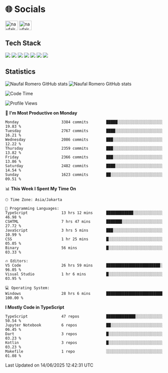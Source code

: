 <h1 align="">🌐 Socials</h1>
<p align="left">
<a href="https://linkedin.com/in/naufal-romero-putra-pratama-9ab816177/" target="blank"><img align="center" src="https://raw.githubusercontent.com/rahuldkjain/github-profile-readme-generator/master/src/images/icons/Social/linked-in-alt.svg" alt="naufalromero" height="30" width="40" /></a>
<a href="https://instagram.com/naufalromero" target="blank"><img align="center" src="https://raw.githubusercontent.com/rahuldkjain/github-profile-readme-generator/master/src/images/icons/Social/instagram.svg" alt="naufalromero" height="30" width="40" /></a>
</p>


<h2 align="">Tech Stack</h2>
<div align="">
  <img src="https://img.shields.io/badge/next.js-000000?style=for-the-badge&logo=nextdotjs&logoColor=white"/>
 <img src="https://img.shields.io/badge/typescript-%23007ACC.svg?style=for-the-badge&logo=typescript&logoColor=white"/>
 <img src="https://img.shields.io/badge/react-%2320232a.svg?style=for-the-badge&logo=react&logoColor=%2361DAFB"/>
 <img src="https://img.shields.io/badge/tailwindcss-%2338B2AC.svg?style=for-the-badge&logo=tailwind-css&logoColor=white"/>
 <img src="https://img.shields.io/badge/Prisma-3982CE?style=for-the-badge&logo=Prisma&logoColor=white"/>
 <img src="https://img.shields.io/badge/javascript-%23323330.svg?style=for-the-badge&logo=javascript&logoColor=%23F7DF1E"/>
 <img src="https://img.shields.io/badge/java-%23ED8B00.svg?style=for-the-badge&logo=openjdk&logoColor=white"/>
</div>


<h2 align="">Statistics</h2>
<div align="">
<img src="https://github-readme-stats-xi-nine-74.vercel.app/api?username=romves&show_icons=true&theme=tokyonight&include_all_commits=true&count_private=true" alt="Naufal Romero GitHub stats"/>
<img src="https://github-readme-stats-xi-nine-74.vercel.app/api/top-langs/?username=romves&theme=tokyonight&hide_border=false&include_all_commits=true&count_private=true&layout=compact" alt="Naufal Romero GitHub stats"/>
</div>

<!--START_SECTION:waka-->
![Code Time](http://img.shields.io/badge/Code%20Time-2%2C550%20hrs%2022%20mins-blue)

![Profile Views](http://img.shields.io/badge/Profile%20Views-3-blue)

📅 **I'm Most Productive on Monday** 

```text
Monday                   3384 commits        █████░░░░░░░░░░░░░░░░░░░░   19.83 % 
Tuesday                  2767 commits        ████░░░░░░░░░░░░░░░░░░░░░   16.21 % 
Wednesday                2086 commits        ███░░░░░░░░░░░░░░░░░░░░░░   12.22 % 
Thursday                 2359 commits        ███░░░░░░░░░░░░░░░░░░░░░░   13.82 % 
Friday                   2366 commits        ███░░░░░░░░░░░░░░░░░░░░░░   13.86 % 
Saturday                 2482 commits        ████░░░░░░░░░░░░░░░░░░░░░   14.54 % 
Sunday                   1623 commits        ██░░░░░░░░░░░░░░░░░░░░░░░   09.51 % 
```


📊 **This Week I Spent My Time On** 

```text
🕑︎ Time Zone: Asia/Jakarta

💬 Programming Languages: 
TypeScript               13 hrs 12 mins      ████████████░░░░░░░░░░░░░   46.98 % 
CSHTML                   7 hrs 47 mins       ███████░░░░░░░░░░░░░░░░░░   27.72 % 
JavaScript               3 hrs 5 mins        ███░░░░░░░░░░░░░░░░░░░░░░   10.99 % 
CSS                      1 hr 25 mins        █░░░░░░░░░░░░░░░░░░░░░░░░   05.05 % 
Binary                   56 mins             █░░░░░░░░░░░░░░░░░░░░░░░░   03.33 % 

🔥 Editors: 
VS Code                  26 hrs 59 mins      ████████████████████████░   96.05 % 
Visual Studio            1 hr 6 mins         █░░░░░░░░░░░░░░░░░░░░░░░░   03.95 % 

💻 Operating System: 
Windows                  28 hrs 6 mins       █████████████████████████   100.00 % 
```

**I Mostly Code in TypeScript** 

```text
TypeScript               47 repos            █████████████░░░░░░░░░░░░   50.54 % 
Jupyter Notebook         6 repos             ██░░░░░░░░░░░░░░░░░░░░░░░   06.45 % 
Dart                     3 repos             █░░░░░░░░░░░░░░░░░░░░░░░░   03.23 % 
Kotlin                   3 repos             █░░░░░░░░░░░░░░░░░░░░░░░░   03.23 % 
Makefile                 1 repo              ░░░░░░░░░░░░░░░░░░░░░░░░░   01.08 % 
```




 Last Updated on 14/06/2025 12:42:31 UTC
<!--END_SECTION:waka-->
